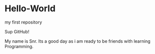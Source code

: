 # Hello-World
my first repository

Sup GitHub!

My name is Snr.
Its a good day as i am ready to be friends with learning Programming.
